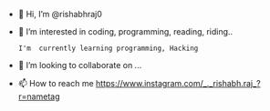 - 👋 Hi, I’m @rishabhraj0
- 👀 I’m interested in coding, programming, reading, riding..


      I'm  currently learning programming, Hacking
- 💞️ I’m looking to collaborate on ...
- 📫 How to reach me https://www.instagram.com/_._rishabh.raj_?r=nametag

<!---
rishabhraj0/rishabhraj0 is a ✨ special ✨ repository because its `README.md` (this file) appears on your GitHub profile.
You can click the Preview link to take a look at your changes.
--->
